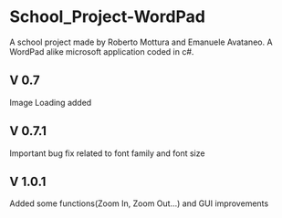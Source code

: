 # School_Project-WordPad
A school project made by Roberto Mottura and Emanuele Avataneo. A WordPad alike microsoft application coded in c#.
## V 0.7
Image Loading added
## V 0.7.1
Important bug fix related to font family and font size
## V 1.0.1
Added some functions(Zoom In, Zoom Out...) and GUI improvements
    
